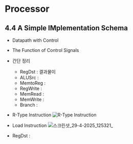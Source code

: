 # Processor
## 4.4 A Simple IMplementation Schema
- Datapath with Control
- The Function of Control Signals
- 간단 정리
  - RegDst : 결과물이 
  - ALUSrc : 
  - MemtoReg : 
  - RegWrite : 
  - MemRead : 
  - MemWrite : 
  - Branch : 
- R-Type Instruction
![R-Type Instruction](https://github.com/user-attachments/assets/24cb1b4f-373b-4851-a1e6-f6b780818f6b)
- Load Instruction
  ![스크린샷_29-4-2025_125321_](https://github.com/user-attachments/assets/c0dbc4df-514e-41fc-b594-f3a22f8c71f3)

- RegDst : 
